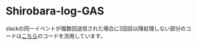 # Shirobara-log-GAS
slackの同一イベントが複数回送信された場合に2回目以降処理しない部分のコードは[こちら](https://qiita.com/noritsune/items/17c20dccb0eb00f2622e)のコードを流用しています。
